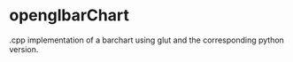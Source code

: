 # openglbarChart
.cpp implementation of a barchart using glut and the corresponding python version.
